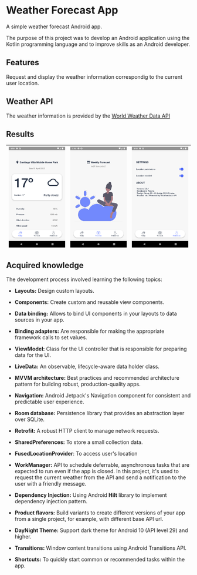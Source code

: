 # Weather Forecast App
A simple weather forecast Android app.

The purpose of this project was to develop an Android application 
using the Kotlin programming language and to improve skills as an 
Android developer.

## Features
Request and display the weather information correspondig 
to the current user location.

## Weather API
The weather information is provided by the [World Weather Data API](https://weatherstack.com/)

## Results
| ![Today tab](assets/today.png) | ![This week tab](assets/this_week.png) |![Settings tab](assets/settings.png)|
|----------|:-------------:|------:|

## Acquired knowledge
The development process involved learning the following topics:

- **Layouts:** Design custom layouts.

- **Components:** Create custom and reusable view components.

- **Data binding:** Allows to bind UI components in your layouts to data sources in your app.

- **Binding adapters:** Are responsible for making the appropriate framework calls to set values.

- **ViewModel:** Class for the UI controller that is responsible for preparing data for the UI.

- **LiveData:** An observable, lifecycle-aware data holder class.

- **MVVM architecture:** Best practices and recommended architecture pattern for building robust, production-quality apps.

- **Navigation:** Android Jetpack's Navigation component for consistent and predictable user experience.

- **Room database:** Persistence library that provides an abstraction layer over SQLite.

- **Retrofit:** A robust HTTP client to manage network requests.

- **SharedPreferences:** To store a small collection data.

- **FusedLocationProvider**: To access user's location

- **WorkManager:**  API to schedule deferrable, asynchronous tasks that are expected to run even if the app is closed. In this project, it's used to request the current weather from the API and send a notification to the user with a friendly message.

- **Dependency Injection:** Using Android **Hilt** library to implement dependency injection pattern.

- **Product flavors:** Build variants to create different versions of your app from a single project, for example, with different base API url.

- **DayNight Theme:** Support dark theme for Android 10 (API level 29) and higher.

- **Transitions:** Window content transitions using Android Transitions API.

- **Shortcuts:** To quickly start common or recommended tasks within the app.
